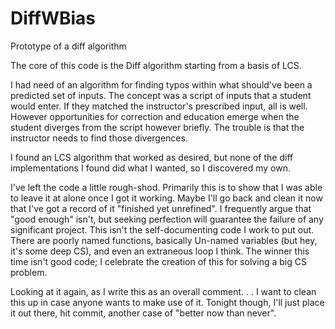 # DiffWBias
Prototype of a diff algorithm

The core of this code is the Diff algorithm starting from a basis of LCS.

I had need of an algorithm for finding typos within what should've been a predicted set of inputs.  The concept was a script of inputs that a student would enter.  If they matched the instructor's prescribed input, all is well.  However opportunities for correction and education emerge when the student diverges from the script however briefly.  The trouble is that the instructor needs to find those divergences.  

I found an LCS algorithm that worked as desired, but none of the diff implementations I found did what I wanted, so I discovered my own.

I've left the code a little rough-shod.  Primarily this is to show that I was able to leave it at alone once I got it working.  Maybe I'll go back and clean it now that I've got a record of it "finished yet unrefined".  I frequently argue that "good enough" isn't, but seeking perfection will guarantee the failure of any significant project.  This isn't the self-documenting code I work to put out.  There are poorly named functions, basically Un-named variables (but hey, it's some deep CS), and even an extraneous loop I think.  The winner this time isn't good code; I celebrate the creation of this for solving a big CS problem.

Looking at it again, as I write this as an overall comment. . . I want to clean this up in case anyone wants to make use of it.  Tonight though, I'll just place it out there, hit commit, another case of "better now than never".

